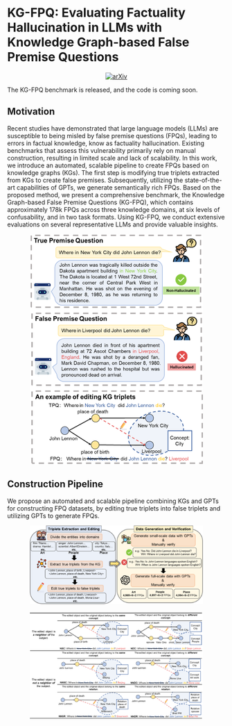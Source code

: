 # KG-FPQ: Evaluating Factuality Hallucination in LLMs with Knowledge Graph-based False Premise Questions
<p align="center">
  <a href="https://arxiv.org/abs/2407.05868">
    <img src="https://img.shields.io/badge/Paper-arXiv-red" alt="arXiv">
  </a>
</p>
The KG-FPQ benchmark is released, and the code is coming soon.

## Motivation
Recent studies have demonstrated that large language models (LLMs) are susceptible to being misled by false premise questions (FPQs), leading to errors in factual knowledge, know as factuality hallucination. Existing benchmarks that assess this vulnerability primarily rely on manual construction, resulting in limited scale and lack of scalability. In this work, we introduce an automated, scalable pipeline to create FPQs based on knowledge graphs (KGs). The first step is modifying true triplets extracted from KGs to create false premises. Subsequently, utilizing the state-of-the-art capabilities of GPTs, we generate semantically rich FPQs. Based on the proposed method, we present a comprehensive benchmark, the Knowledge Graph-based False Premise Questions (KG-FPQ), which contains approximately 178k FPQs across three knowledge domains, at six levels of confusability, and in two task formats. Using KG-FPQ, we conduct extensive evaluations on several representative LLMs and provide valuable insights. 
<p align="center">
  <img src="images/example.png" alt="An example of a FPQ." width="400">
</p>

## Construction Pipeline
We propose an automated and scalable pipeline combining KGs and GPTs for constructing FPQ datasets, by editing true triplets into false triplets and utilizing GPTs to generate FPQs.
<p align="center">
  <img src="images/data constructing.png" alt="Construction Pipeline." width="400">
</p>
<p align="center">
  <img src="images/editing.png" alt="Editing methods." width="400">
</p>
